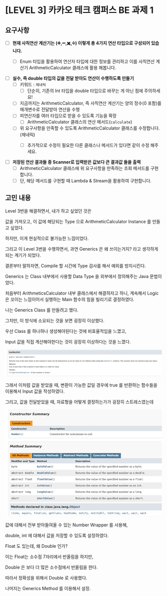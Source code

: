 # [LEVEL 3] 카카오 테크 캠퍼스 BE 과제 1

## 요구사항
- [ ]  **현재 사칙연산 계산기는 (➕,➖,✖️,➗) 이렇게 총 4가지 연산 타입으로 구성되어 있습니다.**
    - [ ]  Enum 타입을 활용하여 연산자 타입에 대한 정보를 관리하고 이를 사칙연산 계산기 ArithmeticCalculator 클래스에 활용 해봅니다.


- [ ]  **실수, 즉 double 타입의 값을 전달 받아도 연산이 수행하도록 만들기**
    - [ ]  키워드 : `제네릭`
        - [ ]  단순히, 기존의 Int 타입을 double 타입으로 바꾸는 게 아닌 점에 주의하세요!
    - [ ]  지금까지는 ArithmeticCalculator, 즉 사칙연산 계산기는 양의 정수(0 포함)를 매개변수로 전달받아 연산을 수행
    - [ ]  피연산자를 여러 타입으로 받을 수 있도록 기능을 확장
        - [ ]  ArithmeticCalculator 클래스의 연산 메서드(`calculate`)
    - [ ]  위 요구사항을 만족할 수 있도록 ArithmeticCalculator 클래스를 수정합니다. (제네릭)
        - [ ]  추가적으로 수정이 필요한 다른 클래스나 메서드가 있다면 같이 수정 해주세요.


- [ ]  **저장된 연산 결과들 중 Scanner로 입력받은 값보다 큰 결과값 들을 출력**
    - [ ]  ArithmeticCalculator 클래스에 위 요구사항을 만족하는 조회 메서드를 구현합니다.
    - [ ]  단, 해당 메서드를 구현할 때 Lambda & Stream을 활용하여 구현합니다.

## 고민 내용

Level 3번을 해결하면서, 내가 하고 싶었던 것은

값을 가져오고, 이 값에 해당되는 Type 으로 ArithmeticCalculator Instance 를 만들고 싶었다.

하지만, 이게 현실적으로 불가능한 느낌이었다.

그리고 이 Level 3번을 수행하면서, 과연 Generics 은 왜 쓰이는거지? 라고 생각하게 되는 계기가 되었다.

결론부터 말하자면, Compile 할 시간에 Type 검사를 해서 예외를 방지시킨다.

Generics 는 Class 내부에서 사용할 Data Type 을 외부에서 정의해주는 Java 문법이었다.

처음부터 ArithmeticsCalculator 내부 클래스에서 해결하자고 하니, 계속해서 Logic 은 꼬이는 느낌이어서 실행하는 Main 함수의 힘을 빌리기로 결정하였다.

나는 Generics Class 를 만들려고 했다.

그치만, 이 방식에 소요되는 것을 보면 굉장히 이상했다.

우선 Class 를 하나하나 생성해야된다는 것에 비효율적임을 느꼈고,

Input 값을 직접 계산해야한다는 것이 굉장히 이상하다는 것을 느꼈다.

![img.png](img.png)

그래서 이처럼 값을 받았을 때, 변환이 가능한 값일 경우에 true 를 반환하는 함수들을 이용해서 Input 값을 작성하였다.

그리고, 값을 전달받았을 때, 자료형을 어떻게 결정하는가가 굉장히 스트레스였는데

![img_1.png](img_1.png)

값에 대해서 전부 받아들여올 수 있는 Number Wrapper 를 사용해,

double, int 에 대해서 값을 저장할 수 있도록 설정하였다.

Float 도 있는데, 왜 Double 인가?

이는 Float는 소수점 7자리에서 반올림을 하지만,

Double 은 보다 더 많은 소수점에서 반올림을 한다.

따라서 정확성을 위해서 Double 로 사용했다.

나머지는 Generics Method 를 이용해서 설정.